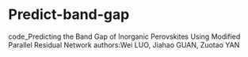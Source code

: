# Predict-band-gap
code_Predicting the Band Gap of Inorganic Perovskites Using Modified Parallel Residual Network
authors:Wei LUO, Jiahao GUAN, Zuotao YAN
